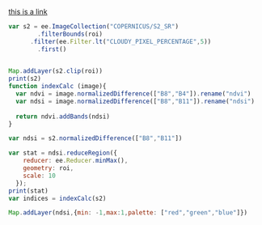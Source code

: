 [this is a link](https://colab.research.google.com/drive/1sI_nPu_lm4OcGO_QYbmD_thJYV-AB7s_?authuser=1#scrollTo=4gjgbYH8-qCuf)


```javascript
var s2 = ee.ImageCollection("COPERNICUS/S2_SR")
        .filterBounds(roi)
      .filter(ee.Filter.lt("CLOUDY_PIXEL_PERCENTAGE",5))
        .first()
        

Map.addLayer(s2.clip(roi))
print(s2)
function indexCalc (image){
  var ndvi = image.normalizedDifference(["B8","B4"]).rename("ndvi")
  var ndsi = image.normalizedDifference(["B8","B11"]).rename("ndsi")
  
  return ndvi.addBands(ndsi)
}

var ndsi = s2.normalizedDifference(["B8","B11"])

var stat = ndsi.reduceRegion({
    reducer: ee.Reducer.minMax(),
    geometry: roi,
    scale: 10
  });
print(stat)
var indices = indexCalc(s2)

Map.addLayer(ndsi,{min: -1,max:1,palette: ["red","green","blue"]})
``` 
